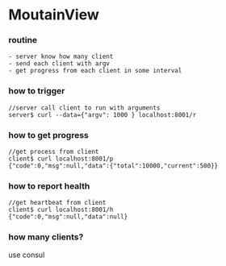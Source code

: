 # MoutainView

### routine 

    - server know how many client
    - send each client with argv
    - get progress from each client in some interval

### how to trigger

    //server call client to run with arguments
    server$ curl --data={"argv": 1000 } localhost:8001/r

### how to get progress

    //get process from client
    client$ curl localhost:8001/p
    {"code":0,"msg":null,"data":{"total":10000,"current":500}}

### how to report health

    //get heartbeat from client
    client$ curl localhost:8001/h
    {"code":0,"msg":null,"data":null}

### how many clients?
use consul

